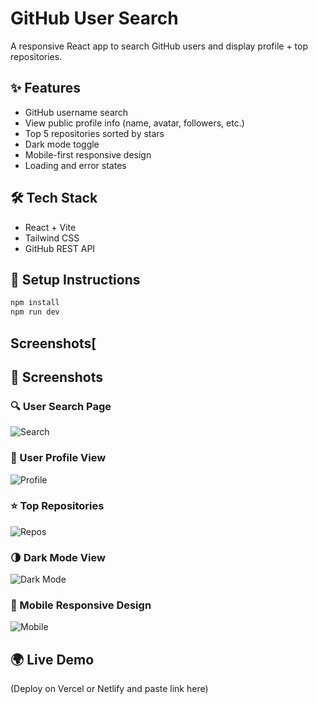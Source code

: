 # GitHub User Search

A responsive React app to search GitHub users and display profile + top repositories.

## ✨ Features

- GitHub username search
- View public profile info (name, avatar, followers, etc.)
- Top 5 repositories sorted by stars
- Dark mode toggle
- Mobile-first responsive design
- Loading and error states

## 🛠 Tech Stack

- React + Vite
- Tailwind CSS
- GitHub REST API

## 🔧 Setup Instructions

```bash
npm install
npm run dev
```
## Screenshots[
## 📸 Screenshots

### 🔍 User Search Page
![Search](https://i.ibb.co/XYZ/image1.png)

### 👤 User Profile View
![Profile](https://i.ibb.co/XYZ/image2.png)

### ⭐ Top Repositories
![Repos](https://i.ibb.co/XYZ/image3.png)

### 🌗 Dark Mode View
![Dark Mode](https://i.ibb.co/XYZ/image4.png)

### 📱 Mobile Responsive Design
![Mobile](https://i.ibb.co/XYZ/image5.png)




## 🌍 Live Demo

(Deploy on Vercel or Netlify and paste link here)
